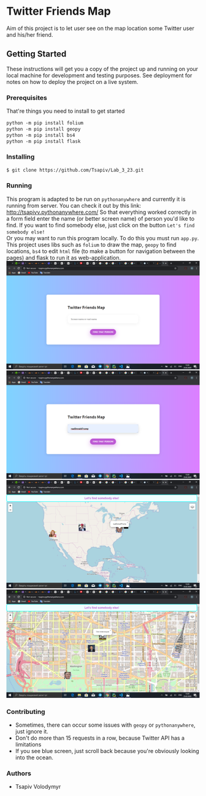 Twitter Friends Map
==========================
Aim of this project is to let user see on the map location some Twitter user and his/her friend.
## Getting Started
These instructions will get you a copy of the project up and running on your local machine for development and testing purposes. See deployment for notes on how to deploy the project on a live system.
### Prerequisites
That're things you need to install to get started

    python -m pip install folium
    python -m pip install geopy
    python -m pip install bs4
    python -m pip install flask
### Installing

    $ git clone https://github.com/Tsapiv/Lab_3_23.git
### Running
This program is adapted to be run on `pythonanywhere` and currently it is running from server. You can check it out by this link: http://tsapivv.pythonanywhere.com/
So that everything worked correctly in a form field enter the name (or better screen name) of person you'd like to find. If you want 
to find somebody else, just click on the button `Let's find somebody else!`<br>
Or you may want to run this program locally. To do this you must run `app.py`. This project uses libs such as `folium` to draw the map, `geopy` to find locations, `bs4` to edit `html` file (to make 
a button for navigation between the pages) and flask to run it as web-application.
![ScreenShot](https://github.com/Tsapiv/Lab_3_23/blob/master/Task_2/examples/%D0%97%D0%BD%D1%96%D0%BC%D0%BE%D0%BA%20%D0%B5%D0%BA%D1%80%D0%B0%D0%BD%D0%B0%20(50).png)
![ScreenShot](https://github.com/Tsapiv/Lab_3_23/blob/master/Task_2/examples/%D0%97%D0%BD%D1%96%D0%BC%D0%BE%D0%BA%20%D0%B5%D0%BA%D1%80%D0%B0%D0%BD%D0%B0%20(51).png)
![ScreenShot](https://github.com/Tsapiv/Lab_3_23/blob/master/Task_2/examples/%D0%97%D0%BD%D1%96%D0%BC%D0%BE%D0%BA%20%D0%B5%D0%BA%D1%80%D0%B0%D0%BD%D0%B0%20(52).png)
![ScreenShot](https://github.com/Tsapiv/Lab_3_23/blob/master/Task_2/examples/%D0%97%D0%BD%D1%96%D0%BC%D0%BE%D0%BA%20%D0%B5%D0%BA%D1%80%D0%B0%D0%BD%D0%B0%20(53).png)
### Contributing
* Sometimes, there can occur some issues with `geopy` or `pythonanywhere`, just ignore it.
* Don't do more than 15 requests in a row, because Twitter API has a limitations
* If you see blue screen, just scroll back because you're obviously looking into the ocean. 
### Authors
* Tsapiv Volodymyr
